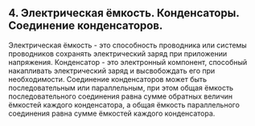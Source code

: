 ## 4. Электрическая ёмкость. Конденсаторы. Соединение конденсаторов.
Электрическая ёмкость - это способность проводника или системы проводников сохранять электрический заряд при приложении напряжения. Конденсатор - это электронный компонент, способный накапливать электрический заряд и высвобождать его при необходимости. Соединение конденсаторов может быть последовательным или параллельным, при этом общая ёмкость последовательного соединения равна сумме обратных величин ёмкостей каждого конденсатора, а общая ёмкость параллельного соединения равна сумме ёмкостей каждого конденсатора.
